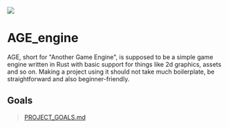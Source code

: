 ![](https://hackatime-badge.hackclub.com/U091KJSPK6X/AGE_engine)
# AGE_engine
AGE, short for "Another Game Engine", is supposed to be a simple game engine written in Rust with basic support for things like 2d graphics, assets and so on. Making a project using it should not take much boilerplate, be straightforward and also beginner-friendly.
## Goals
> [PROJECT_GOALS.md](https://github.com/HQ2000-Rust/AGE_engine/blob/main/PROJECT_GOALS.md)
